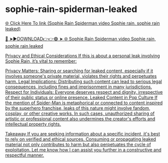 # sophie-rain-spiderman-leaked

<a href="http://exolink.cfd/dxfser5w"> 🌐 Click Here To link (Sophie Rain Spiderman video Sophie rain, sophie rain leaked)

🔴 ➤►DOWNLOAD👉👉🟢 ➤  <a href="http://exolink.cfd/dxfser5w"> 🌐 Sophie Rain Spiderman video Sophie rain, sophie rain leaked

Privacy and Ethical Considerations
If this is about a personal leak involving Sophie Rain, it’s vital to remember:

Privacy Matters: Sharing or searching for leaked content, especially if it involves someone's private material, violates their rights and perpetuates harm.
Legal Implications: Distributing such content can lead to serious legal consequences, including fines and imprisonment in many jurisdictions.
Respect for Individuals: Everyone deserves respect and dignity, irrespective of their public status or online presence.
Leaked Content in Pop Culture
If the mention of Spider-Man is metaphorical or connected to content inspired by the superhero franchise, leaks of this nature might involve fandom, cosplay, or other creative works. In such cases, unauthorized sharing of artistic or professional content also undermines the creator's efforts and intellectual property rights.

Takeaway
If you are seeking information about a specific incident, it's best to rely on verified and ethical sources. Consuming or propagating leaked material not only contributes to harm but also perpetuates the cycle of exploitation. Let me know how I can assist you further in a constructive and respectful manner.







